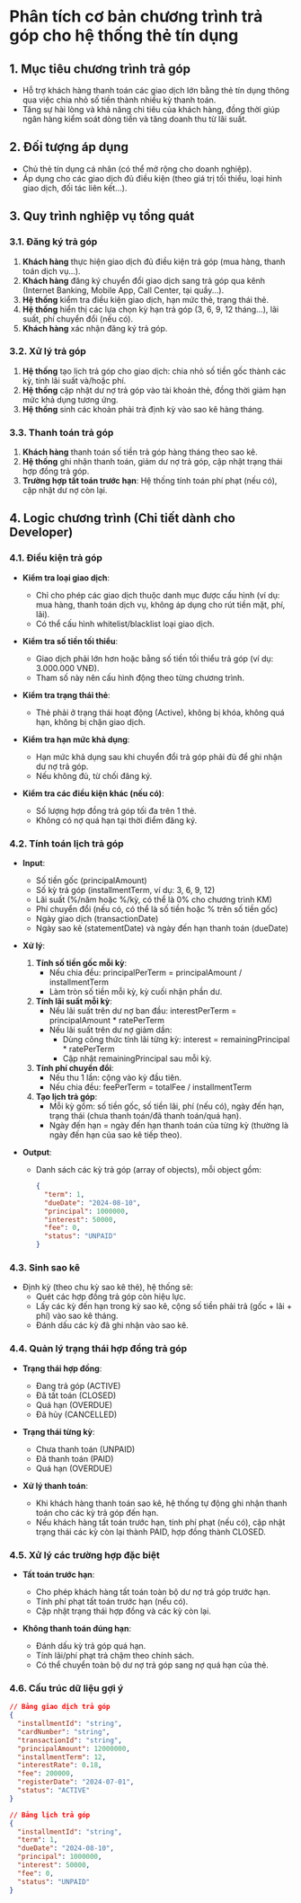 # Phân tích cơ bản chương trình trả góp cho hệ thống thẻ tín dụng

## 1. Mục tiêu chương trình trả góp
- Hỗ trợ khách hàng thanh toán các giao dịch lớn bằng thẻ tín dụng thông qua việc chia nhỏ số tiền thành nhiều kỳ thanh toán.
- Tăng sự hài lòng và khả năng chi tiêu của khách hàng, đồng thời giúp ngân hàng kiểm soát dòng tiền và tăng doanh thu từ lãi suất.

## 2. Đối tượng áp dụng
- Chủ thẻ tín dụng cá nhân (có thể mở rộng cho doanh nghiệp).
- Áp dụng cho các giao dịch đủ điều kiện (theo giá trị tối thiểu, loại hình giao dịch, đối tác liên kết...).

## 3. Quy trình nghiệp vụ tổng quát

### 3.1. Đăng ký trả góp
1. **Khách hàng** thực hiện giao dịch đủ điều kiện trả góp (mua hàng, thanh toán dịch vụ...).
2. **Khách hàng** đăng ký chuyển đổi giao dịch sang trả góp qua kênh (Internet Banking, Mobile App, Call Center, tại quầy...).
3. **Hệ thống** kiểm tra điều kiện giao dịch, hạn mức thẻ, trạng thái thẻ.
4. **Hệ thống** hiển thị các lựa chọn kỳ hạn trả góp (3, 6, 9, 12 tháng...), lãi suất, phí chuyển đổi (nếu có).
5. **Khách hàng** xác nhận đăng ký trả góp.

### 3.2. Xử lý trả góp
1. **Hệ thống** tạo lịch trả góp cho giao dịch: chia nhỏ số tiền gốc thành các kỳ, tính lãi suất và/hoặc phí.
2. **Hệ thống** cập nhật dư nợ trả góp vào tài khoản thẻ, đồng thời giảm hạn mức khả dụng tương ứng.
3. **Hệ thống** sinh các khoản phải trả định kỳ vào sao kê hàng tháng.

### 3.3. Thanh toán trả góp
1. **Khách hàng** thanh toán số tiền trả góp hàng tháng theo sao kê.
2. **Hệ thống** ghi nhận thanh toán, giảm dư nợ trả góp, cập nhật trạng thái hợp đồng trả góp.
3. **Trường hợp tất toán trước hạn**: Hệ thống tính toán phí phạt (nếu có), cập nhật dư nợ còn lại.

## 4. Logic chương trình (Chi tiết dành cho Developer)

### 4.1. Điều kiện trả góp

- **Kiểm tra loại giao dịch**:  
  - Chỉ cho phép các giao dịch thuộc danh mục được cấu hình (ví dụ: mua hàng, thanh toán dịch vụ, không áp dụng cho rút tiền mặt, phí, lãi).
  - Có thể cấu hình whitelist/blacklist loại giao dịch.

- **Kiểm tra số tiền tối thiểu**:  
  - Giao dịch phải lớn hơn hoặc bằng số tiền tối thiểu trả góp (ví dụ: 3.000.000 VNĐ).
  - Tham số này nên cấu hình động theo từng chương trình.

- **Kiểm tra trạng thái thẻ**:  
  - Thẻ phải ở trạng thái hoạt động (Active), không bị khóa, không quá hạn, không bị chặn giao dịch.

- **Kiểm tra hạn mức khả dụng**:  
  - Hạn mức khả dụng sau khi chuyển đổi trả góp phải đủ để ghi nhận dư nợ trả góp.
  - Nếu không đủ, từ chối đăng ký.

- **Kiểm tra các điều kiện khác (nếu có)**:  
  - Số lượng hợp đồng trả góp tối đa trên 1 thẻ.
  - Không có nợ quá hạn tại thời điểm đăng ký.

### 4.2. Tính toán lịch trả góp

- **Input**:  
  - Số tiền gốc (principalAmount)
  - Số kỳ trả góp (installmentTerm, ví dụ: 3, 6, 9, 12)
  - Lãi suất (%/năm hoặc %/kỳ, có thể là 0% cho chương trình KM)
  - Phí chuyển đổi (nếu có, có thể là số tiền hoặc % trên số tiền gốc)
  - Ngày giao dịch (transactionDate)
  - Ngày sao kê (statementDate) và ngày đến hạn thanh toán (dueDate)

- **Xử lý**:
  1. **Tính số tiền gốc mỗi kỳ**:  
     - Nếu chia đều: principalPerTerm = principalAmount / installmentTerm
     - Làm tròn số tiền mỗi kỳ, kỳ cuối nhận phần dư.
  2. **Tính lãi suất mỗi kỳ**:  
     - Nếu lãi suất trên dư nợ ban đầu: interestPerTerm = principalAmount * ratePerTerm
     - Nếu lãi suất trên dư nợ giảm dần:  
       - Dùng công thức tính lãi từng kỳ: interest = remainingPrincipal * ratePerTerm
       - Cập nhật remainingPrincipal sau mỗi kỳ.
  3. **Tính phí chuyển đổi**:  
     - Nếu thu 1 lần: cộng vào kỳ đầu tiên.
     - Nếu chia đều: feePerTerm = totalFee / installmentTerm
  4. **Tạo lịch trả góp**:  
     - Mỗi kỳ gồm: số tiền gốc, số tiền lãi, phí (nếu có), ngày đến hạn, trạng thái (chưa thanh toán/đã thanh toán/quá hạn).
     - Ngày đến hạn = ngày đến hạn thanh toán của từng kỳ (thường là ngày đến hạn của sao kê tiếp theo).

- **Output**:  
  - Danh sách các kỳ trả góp (array of objects), mỗi object gồm:
    ```json
    {
      "term": 1,
      "dueDate": "2024-08-10",
      "principal": 1000000,
      "interest": 50000,
      "fee": 0,
      "status": "UNPAID"
    }
    ```

### 4.3. Sinh sao kê

- Định kỳ (theo chu kỳ sao kê thẻ), hệ thống sẽ:
  - Quét các hợp đồng trả góp còn hiệu lực.
  - Lấy các kỳ đến hạn trong kỳ sao kê, cộng số tiền phải trả (gốc + lãi + phí) vào sao kê tháng.
  - Đánh dấu các kỳ đã ghi nhận vào sao kê.

### 4.4. Quản lý trạng thái hợp đồng trả góp

- **Trạng thái hợp đồng**:
  - Đang trả góp (ACTIVE)
  - Đã tất toán (CLOSED)
  - Quá hạn (OVERDUE)
  - Đã hủy (CANCELLED)

- **Trạng thái từng kỳ**:
  - Chưa thanh toán (UNPAID)
  - Đã thanh toán (PAID)
  - Quá hạn (OVERDUE)

- **Xử lý thanh toán**:
  - Khi khách hàng thanh toán sao kê, hệ thống tự động ghi nhận thanh toán cho các kỳ trả góp đến hạn.
  - Nếu khách hàng tất toán trước hạn, tính phí phạt (nếu có), cập nhật trạng thái các kỳ còn lại thành PAID, hợp đồng thành CLOSED.

### 4.5. Xử lý các trường hợp đặc biệt

- **Tất toán trước hạn**:
  - Cho phép khách hàng tất toán toàn bộ dư nợ trả góp trước hạn.
  - Tính phí phạt tất toán trước hạn (nếu có).
  - Cập nhật trạng thái hợp đồng và các kỳ còn lại.

- **Không thanh toán đúng hạn**:
  - Đánh dấu kỳ trả góp quá hạn.
  - Tính lãi/phí phạt trả chậm theo chính sách.
  - Có thể chuyển toàn bộ dư nợ trả góp sang nợ quá hạn của thẻ.

### 4.6. Cấu trúc dữ liệu gợi ý

```json
// Bảng giao dịch trả góp
{
  "installmentId": "string",
  "cardNumber": "string",
  "transactionId": "string",
  "principalAmount": 12000000,
  "installmentTerm": 12,
  "interestRate": 0.18,
  "fee": 200000,
  "registerDate": "2024-07-01",
  "status": "ACTIVE"
}

// Bảng lịch trả góp
{
  "installmentId": "string",
  "term": 1,
  "dueDate": "2024-08-10",
  "principal": 1000000,
  "interest": 50000,
  "fee": 0,
  "status": "UNPAID"
}
```